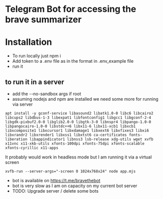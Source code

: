 # Telegram Bot for accessing the brave summarizer

# Installation
- To run locally just npm i
- Add token to a .env file as in the format in .env_example file
- run it

## to run it in a server

- add the --no-sandbox args if root
- assuming nodejs and npm are installed we need some more for running via server

```
apt install -y gconf-service libasound2 libatk1.0-0 libc6 libcairo2 libcups2 libdbus-1-3 libexpat1 libfontconfig1 libgcc1 libgconf-2-4 libgdk-pixbuf2.0-0 libglib2.0-0 libgtk-3-0 libnspr4 libpango-1.0-0 libpangocairo-1.0-0 libstdc++6 libx11-6 libx11-xcb1 libxcb1 libxcomposite1 libxcursor1 libxdamage1 libxext6 libxfixes3 libxi6 libxrandr2 libxrender1 libxss1 libxtst6 ca-certificates fonts-liberation libappindicator1 libnss3 lsb-release xdg-utils wget xvfb x11vnc x11-xkb-utils xfonts-100dpi xfonts-75dpi xfonts-scalable xfonts-cyrillic x11-apps
```


It probably would work in headless mode but I am running it via a virtual screen

```
xvfb-run --server-args="-screen 0 1024x768x24" node app.mjs
```

- bot is available on https://t.me/bravethebot
- bot is very slow as I am on capacity on my current bot server
- TODO: Upgrade server / delete some bots

